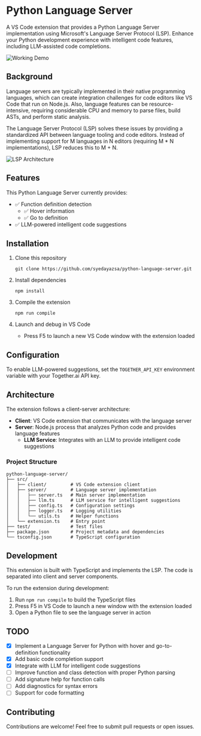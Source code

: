 # Python Language Server

A VS Code extension that provides a Python Language Server implementation using Microsoft's Language Server Protocol (LSP). Enhance your Python development experience with intelligent code features, including LLM-assisted code completions.

![Working Demo](misc/working_demo.gif)

## Background
Language servers are typically implemented in their native programming languages, which can create integration challenges for code editors like VS Code that run on Node.js. Also, language features can be resource-intensive, requiring considerable CPU and memory to parse files, build ASTs, and perform static analysis.

The Language Server Protocol (LSP) solves these issues by providing a standardized API between language tooling and code editors. Instead of implementing support for M languages in N editors (requiring M * N implementations), LSP reduces this to M + N.

![LSP Architecture](https://code.visualstudio.com/assets/api/language-extensions/language-server-extension-guide/lsp-languages-editors.png)

## Features

This Python Language Server currently provides:

- ✅ Function definition detection
  - ✅ Hover information
  - ✅ Go to definition
- ✅ LLM-powered intelligent code suggestions

## Installation

1. Clone this repository
   ```
   git clone https://github.com/syedayazsa/python-language-server.git
   ```

2. Install dependencies
   ```
   npm install
   ```

3. Compile the extension
   ```
   npm run compile
   ```

4. Launch and debug in VS Code
   - Press F5 to launch a new VS Code window with the extension loaded

## Configuration

To enable LLM-powered suggestions, set the `TOGETHER_API_KEY` environment variable with your Together.ai API key.

## Architecture

The extension follows a client-server architecture:

- **Client**: VS Code extension that communicates with the language server
- **Server**: Node.js process that analyzes Python code and provides language features
   - **LLM Service**: Integrates with an LLM to provide intelligent code suggestions

### Project Structure

```
python-language-server/
├── src/
│   ├── client/         # VS Code extension client
│   ├── server/         # Language server implementation
│   │   ├── server.ts   # Main server implementation
│   │   ├── llm.ts      # LLM service for intelligent suggestions
│   │   ├── config.ts   # Configuration settings
│   │   ├── logger.ts   # Logging utilities
│   │   └── utils.ts    # Helper functions
│   └── extension.ts    # Entry point
├── test/               # Test files
├── package.json        # Project metadata and dependencies
└── tsconfig.json       # TypeScript configuration
```

## Development

This extension is built with TypeScript and implements the LSP. The code is separated into client and server components.

To run the extension during development:
1. Run `npm run compile` to build the TypeScript files
2. Press F5 in VS Code to launch a new window with the extension loaded
3. Open a Python file to see the language server in action

## TODO

- [x] Implement a Language Server for Python with hover and go-to-definition functionality
- [x] Add basic code completion support
- [x] Integrate with LLM for intelligent code suggestions
- [ ] Improve function and class detection with proper Python parsing
- [ ] Add signature help for function calls
- [ ] Add diagnostics for syntax errors
- [ ] Support for code formatting

## Contributing
Contributions are welcome! Feel free to submit pull requests or open issues.